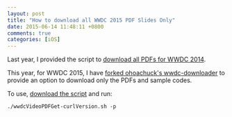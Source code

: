 ```yaml
---
layout: post
title: "How to download all WWDC 2015 PDF Slides Only"
date: 2015-06-14 11:48:11 +0800
comments: true
categories: [iOS]
---
```


Last year, I provided the script to [download all PDFs for WWDC 2014](http://samwize.com/2014/06/06/download-all-wwdc-2014-pdf-slides-only/).

This year, for WWDC 2015, I have [forked ohoachuck's wwdc-downloader](https://github.com/samwize/wwdc-downloader) to provide an option to download only the PDFs and sample codes.

To use, [download the script](https://github.com/samwize/wwdc-downloader) and run:

    ./wwdcVideoPDFGet-curlVersion.sh -p
